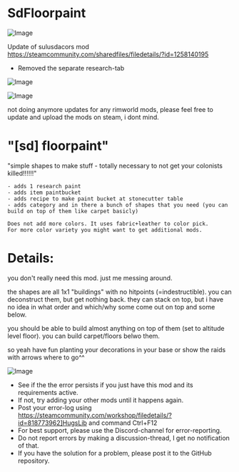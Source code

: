 # SdFloorpaint

![Image](https://i.imgur.com/buuPQel.png)

Update of sulusdacors mod
https://steamcommunity.com/sharedfiles/filedetails/?id=1258140195

- Removed the separate research-tab

![Image](https://i.imgur.com/pufA0kM.png)

	
![Image](https://i.imgur.com/Z4GOv8H.png)

not doing anymore updates for any rimworld mods, please feel free to update and upload the mods on steam, i dont mind.
# "[sd] floorpaint"


"simple shapes to make stuff - totally necessary to not get your colonists killed!!!!!!"
	
	- adds 1 research paint
	- adds item paintbucket
	- adds recipe to make paint bucket at stonecutter table
	- adds category and in there a bunch of shapes that you need (you can build on top of them like carpet basicly)
	
	Does not add more colors. It uses fabric+leather to color pick.
	For more color variety you might want to get additional mods. 
	

# Details:


you don't really need this mod. just me messing around.


the shapes are all 1x1 "buildings" with no hitpoints (=indestructible). you can deconstruct them, but get nothing back. they can stack on top, but i have no idea in what order and which/why some come out on top and some below.

you should be able to build almost anything on top of them (set to altitude level floor). you can build carpet/floors belwo them.

so yeah have fun planting your decorations in your base or show the raids with arrows where to go^^

![Image](https://i.imgur.com/PwoNOj4.png)



-  See if the the error persists if you just have this mod and its requirements active.
-  If not, try adding your other mods until it happens again.
-  Post your error-log using https://steamcommunity.com/workshop/filedetails/?id=818773962]HugsLib and command Ctrl+F12
-  For best support, please use the Discord-channel for error-reporting.
-  Do not report errors by making a discussion-thread, I get no notification of that.
-  If you have the solution for a problem, please post it to the GitHub repository.




